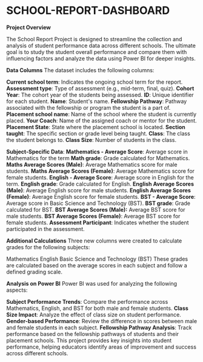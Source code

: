 # SCHOOL-REPORT-DASHBOARD

**Project Overview**

The School Report Project is designed to streamline the collection and analysis of student performance data across different schools. The ultimate goal is to study the student overall performance and compare them with influencing factors and analyze the data using Power BI for deeper insights.

**Data Columns**
The dataset includes the following columns:

**Current school term**: Indicates the ongoing school term for the report.
**Assessment type**: Type of assessment (e.g., mid-term, final, quiz).
**Cohort Year**: The cohort year of the students being assessed.
**ID**: Unique identifier for each student.
**Name**: Student's name.
**Fellowship Pathway**: Pathway associated with the fellowship or program the student is a part of.
**Placement school name**: Name of the school where the student is currently placed.
**Your Coach**: Name of the assigned coach or mentor for the student.
**Placement State**: State where the placement school is located.
**Section taught**: The specific section or grade level being taught.
**Class**: The class the student belongs to.
**Class Size**: Number of students in the class.


**Subject-Specific Data**:
**Mathematics - Average Score**: Average score in Mathematics for the term
**Math grade**: Grade calculated for Mathematics.
**Maths Average Scores (Male)**: Average Mathematics score for male students.
**Maths Average Scores (Female)**: Average Mathematics score for female students.
**English - Average Score**: Average score in English for the term.
**English grade**: Grade calculated for English.
**English Average Scores (Male)**: Average English score for male students.
**English Average Scores (Female)**: Average English score for female students.
**BST - Average Score**: Average score in Basic Science and Technology (BST).
**BST grade**: Grade calculated for BST.
**BST Average Scores (Male):** Average BST score for male students.
**BST Average Scores (Female)**: Average BST score for female students.
**Assessment Participant**: Indicates whether the student participated in the assessment.


**Additional Calculations**
Three new columns were created to calculate grades for the following subjects:

Mathematics
English
Basic Science and Technology (BST)
These grades are calculated based on the average scores in each subject and follow a defined grading scale.


**Analysis on Power BI**
Power BI was used for analyzing the following aspects:

**Subject Performance Trends**: Compare the performance across Mathematics, English, and BST for both male and female students.
**Class Size Impact**: Analyze the effect of class size on student performance.
**Gender-based Performance**: Review the difference in scores between male and female students in each subject.
**Fellowship Pathway Analysis**: Track performance based on the fellowship pathways of students and their placement schools.
This project provides key insights into student performance, helping educators identify areas of improvement and success across different schools.
